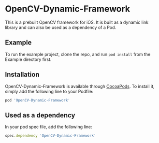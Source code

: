 # OpenCV-Dynamic-Framework

This is a prebuilt OpenCV framework for iOS. It is built as a dynamic link library and 
can also be used as a dependency of a Pod.


## Example

To run the example project, clone the repo, and run `pod install` from the Example directory first.

## Installation

OpenCV-Dynamic-Framework is available through [CocoaPods](https://cocoapods.org). To install
it, simply add the following line to your Podfile:

```ruby
pod 'OpenCV-Dynamic-Framework'
```

## Used as a dependency

In your pod spec file, add the following line:

```ruby
spec.dependency 'OpenCV-Dynamic-Framework'
```

